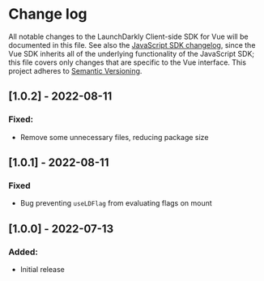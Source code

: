 # Change log

All notable changes to the LaunchDarkly Client-side SDK for Vue will be documented in this file. See also the [JavaScript SDK changelog](https://github.com/launchdarkly/js-client-sdk/blob/main/CHANGELOG.md), since the Vue SDK inherits all of the underlying functionality of the JavaScript SDK; this file covers only changes that are specific to the Vue interface. This project adheres to [Semantic Versioning](http://semver.org).

## [1.0.2] - 2022-08-11
### Fixed:
- Remove some unnecessary files, reducing package size

## [1.0.1] - 2022-08-11
### Fixed
- Bug preventing `useLDFlag` from evaluating flags on mount

## [1.0.0] - 2022-07-13
### Added:
- Initial release

